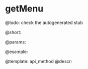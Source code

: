 getMenu
=============


@todo:
	check the autogenerated stub

@short:
	

@params:





@example:

@template:	api_method
@descr:

